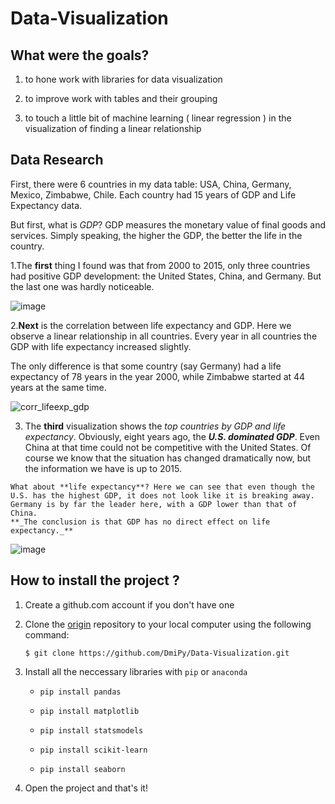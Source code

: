 # Data-Visualization

## What were the goals? 

1. to hone work with libraries for data visualization 
    
2. to improve work with tables and their grouping
    
3. to touch a little bit of machine learning ( linear regression ) in the visualization of finding a linear relationship
    
## Data Research

First, there were 6 countries in my data table: USA, China, Germany, Mexico, Zimbabwe, Chile. 
Each country had 15 years of GDP and Life Expectancy data. 

But first, what is *_GDP_*?
GDP measures the monetary value of final goods and services. 
Simply speaking, the higher the GDP, the better the life in the country.

  1.The **first** thing I found was that from 2000 to 2015, only three countries had positive GDP development: the United States, China, and Germany. 
But the last one was hardly noticeable. 

![image](https://github.com/DmiPy/Data-Visualization/assets/128055633/d5cfaa75-c80c-4e8c-ad0b-1fcb5383c84f)


  2.**Next** is the correlation between life expectancy and GDP. Here we observe a linear relationship in all countries. 
Every year in all countries the GDP with life expectancy increased slightly. 

The only difference is that some country (say Germany) had a life expectancy of 78 years in the year 2000, while Zimbabwe started at 44 years at the same time.

![corr_lifeexp_gdp](https://github.com/DmiPy/Data-Visualization/assets/128055633/757ae337-5789-4785-9f16-0225b52320bf)


  3. The **third** visualization shows the _top countries by GDP and life expectancy_. Obviously, eight years ago, the **_U.S. dominated GDP_**. 
    Even China at that time could not be competitive with the United States. Of course we know that the situation has changed dramatically now, 
    but the information we have is up to 2015.
 
    What about **life expectancy**? Here we can see that even though the U.S. has the highest GDP, it does not look like it is breaking away. Germany is by far the leader here, with a GDP lower than that of China. 
    **_The conclusion is that GDP has no direct effect on life expectancy._** 

![image](https://github.com/DmiPy/Data-Visualization/assets/128055633/6d69d5c3-579b-4916-9e5f-0deec5fab404)




## How to install the project ?
1. Create a github.com account if you don't have one

2. Clone the [origin](https://github.com/DmiPy/Data-Visualization) repository to your local computer using the following command:

    ```$ git clone https://github.com/DmiPy/Data-Visualization.git```

3. Install all the neccessary libraries with `pip` or `anaconda`

    * ```pip install pandas```

    * ```pip install matplotlib```

    * ```pip install statsmodels```

    * ```pip install scikit-learn```

    * ```pip install seaborn```


4. Open the project and that's it!



    
    
    
